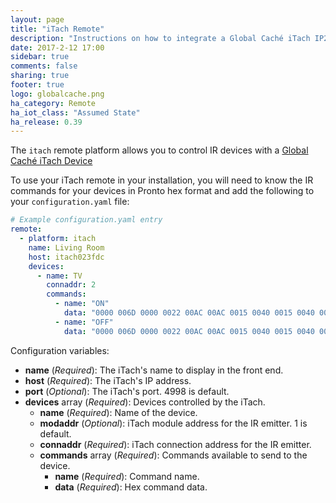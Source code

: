 ```yaml
---
layout: page
title: "iTach Remote"
description: "Instructions on how to integrate a Global Caché iTach IP2IR gateway into Home Assistant."
date: 2017-2-12 17:00
sidebar: true
comments: false
sharing: true
footer: true
logo: globalcache.png
ha_category: Remote
ha_iot_class: "Assumed State"
ha_release: 0.39
---
```



The `itach` remote platform allows you to control IR devices with a [Global Caché iTach Device](https://www.globalcache.com/products/itach/ip2irspecs)

To use your iTach remote in your installation, you will need to know the IR commands for your devices in Pronto hex format and add the following to your `configuration.yaml` file:

```yaml
# Example configuration.yaml entry
remote:
  - platform: itach
    name: Living Room
    host: itach023fdc
    devices:
      - name: TV
        connaddr: 2
        commands:
          - name: "ON"
            data: "0000 006D 0000 0022 00AC 00AC 0015 0040 0015 0040 0015 0040 0015 0015 0015 0015 0015 0015 0015 0015 0015 0015 0015 0040 0015 0040 0015 0040 0015 0015 0015 0015 0015 0015 0015 0015 0015 0015 0015 0040 0015 0015 0015 0015 0015 0040 0015 0040 0015 0015 0015 0015 0015 0040 0015 0015 0015 0040 0015 0040 0015 0015 0015 0015 0015 0040 0015 0040 0015 0015 0015 0689"
          - name: "OFF"
            data: "0000 006D 0000 0022 00AC 00AC 0015 0040 0015 0040 0015 0040 0015 0015 0015 0015 0015 0015 0015 0015 0015 0015 0015 0040 0015 0040 0015 0040 0015 0015 0015 0015 0015 0015 0015 0015 0015 0015 0015 0015 0015 0015 0015 0015 0015 0040 0015 0040 0015 0015 0015 0015 0015 0040 0015 0040 0015 0040 0015 0040 0015 0015 0015 0015 0015 0040 0015 0040 0015 0015 0015 0689"
```

Configuration variables:
- **name** (*Required*): The iTach's name to display in the front end.
- **host** (*Required*): The iTach's IP address.
- **port** (*Optional*): The iTach's port. 4998 is default.
- **devices** array (*Required*): Devices controlled by the iTach.
  - **name** (*Required*): Name of the device.
  - **modaddr** (*Optional*): iTach module address for the IR emitter. 1 is default.
  - **connaddr** (*Required*): iTach connection address for the IR emitter.
  - **commands** array (*Required*): Commands available to send to the device.
    - **name** (*Required*): Command name.
    - **data** (*Required*): Hex command data.
